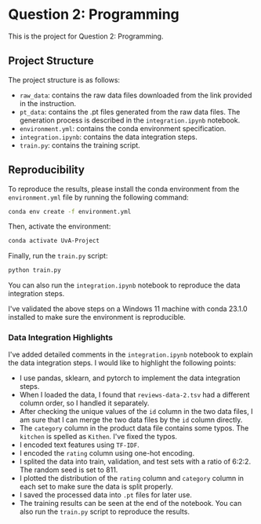 # Question 2: Programming

This is the project for Question 2: Programming.

## Project Structure

The project structure is as follows:

- `raw_data`: contains the raw data files downloaded from the link provided in the instruction.
- `pt_data`: contains the .pt files generated from the raw data files. The generation process is described in the `integration.ipynb` notebook.
- `environment.yml`: contains the conda environment specification.
- `integration.ipynb`: contains the data integration steps.
- `train.py`: contains the training script.

## Reproducibility

To reproduce the results, please install the conda environment from the `environment.yml` file by running the following command:

```bash
conda env create -f environment.yml
```

Then, activate the environment:

```bash
conda activate UvA-Project
```

Finally, run the `train.py` script:

```bash
python train.py
```

You can also run the `integration.ipynb` notebook to reproduce the data integration steps.

I've validated the above steps on a Windows 11 machine with conda 23.1.0 installed to make sure the environment is reproducible.

### Data Integration Highlights

I've added detailed comments in the `integration.ipynb` notebook to explain the data integration steps. I would like to highlight the following points:
- I use pandas, sklearn, and pytorch to implement the data integration steps.
- When I loaded the data, I found that `reviews-data-2.tsv` had a different column order, so I handled it separately.
- After checking the unique values of the `id` column in the two data files, I am sure that I can merge the two data files by the `id` column directly.
- The `category` column in the product data file contains some typos. The `kitchen` is spelled as `Kithen`. I've fixed the typos.
- I encoded text features using `TF-IDF`.
- I encoded the `rating` column using one-hot encoding.
- I splited the data into train, validation, and test sets with a ratio of 6:2:2. The random seed is set to 811.
- I plotted the distribution of the `rating` column and `category` column in each set to make sure the data is split properly.
- I saved the processed data into `.pt` files for later use.
- The training results can be seen at the end of the notebook. You can also run the `train.py` script to reproduce the results.